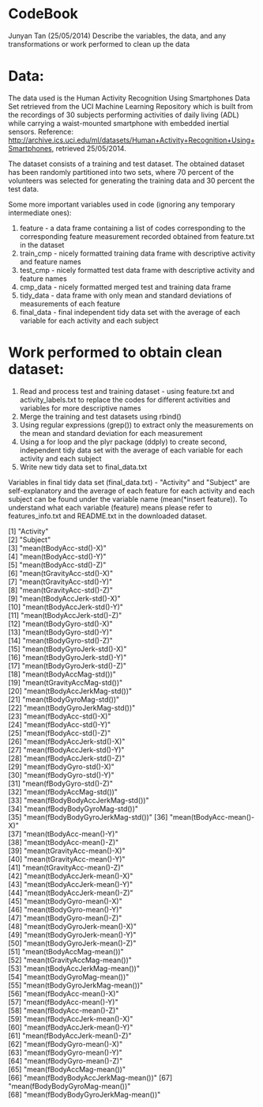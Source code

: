 CodeBook
=========
Junyan Tan (25/05/2014)
Describe the variables, the data, and any transformations or work performed to clean up the data

# Data:

The data used is the Human Activity Recognition Using Smartphones Data Set retrieved from the UCI Machine Learning Repository which is built from the recordings of 30 subjects performing activities of daily living (ADL) while carrying a waist-mounted smartphone with embedded inertial sensors. Reference: http://archive.ics.uci.edu/ml/datasets/Human+Activity+Recognition+Using+Smartphones, retrieved 25/05/2014.

The dataset consists of a training and test dataset. The obtained dataset has been randomly partitioned into two sets, where 70 percent of the volunteers was selected for generating the training data and 30 percent the test data. 

Some more important variables used in code (ignoring any temporary intermediate ones):

1. feature - a data frame containing a list of codes corresponding to the corresponding feature measurement recorded obtained from feature.txt in the dataset
2. train_cmp - nicely formatted training data frame with descriptive activity and feature names
3. test_cmp - nicely formatted test data frame with descriptive activity and feature names
4. cmp_data - nicely formatted merged test and training data frame
5. tidy_data - data frame with only mean and standard deviations of measurements of each feature
6. final_data - final independent tidy data set with the average of each variable for each activity and each subject

# Work performed to obtain clean dataset:

1. Read and process test and training dataset - using feature.txt and activity_labels.txt to replace the codes for different activities and variables for more descriptive names 
2. Merge the training and test datasets using rbind()
3. Using regular expressions (grep()) to extract only the measurements on the mean and standard deviation for each measurement
4. Using a for loop and the plyr package (ddply) to create second, independent tidy data set with the average of each variable for each activity and each subject
5. Write new tidy data set to final_data.txt

Variables in final tidy data set (final_data.txt) - "Activity" and "Subject" are self-explanatory and the average of each feature for each activity and each subject can be found under the variable name (mean(*insert feature)). To understand what each variable (feature) means please refer to features_info.txt and README.txt in the downloaded dataset.

[1] "Activity"                         
[2] "Subject"                          
[3] "mean(tBodyAcc-std()-X)"           
[4] "mean(tBodyAcc-std()-Y)"           
[5] "mean(tBodyAcc-std()-Z)"           
[6] "mean(tGravityAcc-std()-X)"        
[7] "mean(tGravityAcc-std()-Y)"        
[8] "mean(tGravityAcc-std()-Z)"        
[9] "mean(tBodyAccJerk-std()-X)"       
[10] "mean(tBodyAccJerk-std()-Y)"       
[11] "mean(tBodyAccJerk-std()-Z)"       
[12] "mean(tBodyGyro-std()-X)"          
[13] "mean(tBodyGyro-std()-Y)"          
[14] "mean(tBodyGyro-std()-Z)"          
[15] "mean(tBodyGyroJerk-std()-X)"      
[16] "mean(tBodyGyroJerk-std()-Y)"      
[17] "mean(tBodyGyroJerk-std()-Z)"      
[18] "mean(tBodyAccMag-std())"          
[19] "mean(tGravityAccMag-std())"       
[20] "mean(tBodyAccJerkMag-std())"      
[21] "mean(tBodyGyroMag-std())"         
[22] "mean(tBodyGyroJerkMag-std())"     
[23] "mean(fBodyAcc-std()-X)"           
[24] "mean(fBodyAcc-std()-Y)"           
[25] "mean(fBodyAcc-std()-Z)"           
[26] "mean(fBodyAccJerk-std()-X)"       
[27] "mean(fBodyAccJerk-std()-Y)"       
[28] "mean(fBodyAccJerk-std()-Z)"       
[29] "mean(fBodyGyro-std()-X)"          
[30] "mean(fBodyGyro-std()-Y)"          
[31] "mean(fBodyGyro-std()-Z)"          
[32] "mean(fBodyAccMag-std())"          
[33] "mean(fBodyBodyAccJerkMag-std())"  
[34] "mean(fBodyBodyGyroMag-std())"     
[35] "mean(fBodyBodyGyroJerkMag-std())" 
[36] "mean(tBodyAcc-mean()-X)"          
[37] "mean(tBodyAcc-mean()-Y)"          
[38] "mean(tBodyAcc-mean()-Z)"          
[39] "mean(tGravityAcc-mean()-X)"       
[40] "mean(tGravityAcc-mean()-Y)"       
[41] "mean(tGravityAcc-mean()-Z)"       
[42] "mean(tBodyAccJerk-mean()-X)"      
[43] "mean(tBodyAccJerk-mean()-Y)"      
[44] "mean(tBodyAccJerk-mean()-Z)"      
[45] "mean(tBodyGyro-mean()-X)"         
[46] "mean(tBodyGyro-mean()-Y)"         
[47] "mean(tBodyGyro-mean()-Z)"         
[48] "mean(tBodyGyroJerk-mean()-X)"     
[49] "mean(tBodyGyroJerk-mean()-Y)"     
[50] "mean(tBodyGyroJerk-mean()-Z)"     
[51] "mean(tBodyAccMag-mean())"         
[52] "mean(tGravityAccMag-mean())"      
[53] "mean(tBodyAccJerkMag-mean())"     
[54] "mean(tBodyGyroMag-mean())"        
[55] "mean(tBodyGyroJerkMag-mean())"    
[56] "mean(fBodyAcc-mean()-X)"          
[57] "mean(fBodyAcc-mean()-Y)"          
[58] "mean(fBodyAcc-mean()-Z)"          
[59] "mean(fBodyAccJerk-mean()-X)"      
[60] "mean(fBodyAccJerk-mean()-Y)"      
[61] "mean(fBodyAccJerk-mean()-Z)"      
[62] "mean(fBodyGyro-mean()-X)"         
[63] "mean(fBodyGyro-mean()-Y)"         
[64] "mean(fBodyGyro-mean()-Z)"         
[65] "mean(fBodyAccMag-mean())"         
[66] "mean(fBodyBodyAccJerkMag-mean())" 
[67] "mean(fBodyBodyGyroMag-mean())"    
[68] "mean(fBodyBodyGyroJerkMag-mean())"


